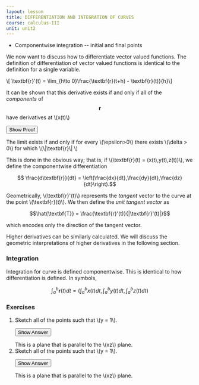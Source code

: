 ```yaml
---
layout: lesson
title: DIFFERENTIATION AND INTEGRATION OF CURVES
course: calculus-III
unit: unit2
---
```


- Componentwise integration -- initial and final points

We now want to discuss how to differentiate vector valued functions. The definition of differentiation of vector valued functions is identical to the definition for a single variable. 

\\[ \textbf{r}'(t) = \lim_{h\to 0}\frac{\textbf{r}(t+h) - \textbf{r}(t)}{h}\\]

It can be shown that this derivative exists if and only if all of the *components* of $$\textbf{r}$$ have derivatives at \\(x(t)\\)

<button onclick="myFunction('answer')" class="answerButton">Show Proof</button>

<div  id="answer" class="answer">
The limit exists if and only if for every \(\epsilon>0\) there exists \(\delta > 0\) for which \(\|\textbf{r}\| \)
</div>


This is done in the obvious way; that is, if \\(\textbf{r}(t) = (x(t),y(t),z(t))\\), we define the componentwise differentiation

$$ \frac{d\textbf{r}}{dt} = \left(\frac{dx}{dt},\frac{dy}{dt},\frac{dz}{dt}\right).$$

Geometrically, \\(\textbf{r}'(t)\\) represents the *tangent* vector to the curve at the point \\(\textbf{r}(t)\\). We then define the *unit tangent vector* as 

$$\hat{\textbf{T}} = \frac{\textbf{r}'(t)}{|\textbf{r}'(t)|}$$

which encodes only the direction of the tangent vector. 

Higher derivatives can be similarly calculated. We will discuss the geometric interpretations of higher derivatives in the following section.

### Integration
Integration for curve is defined componentwise. This is identical to how differentiation is defined. In symbols, 

$$\int_a^b \textbf{r}(t) dt = \left(\int_a^b x(t) dt, \int_a^b y(t) dt,\int_a^b z(t) dt\right)$$


### Exercises

<ol>
<li> <div> Sketch all of the points such that \(y = 1\). </div>

<button onclick="myFunction('answer2')" class="answerButton">Show Answer</button>
<div  id="answer2" class="answer">
This is a plane that is parallel to the \(xz\) plane. 
</div> </li>
<li> <div> Sketch all of the points such that \(y = 1\). </div>

<button onclick="myFunction('answer2')" class="answerButton">Show Answer</button>
<div  id="answer2" class="answer">
This is a plane that is parallel to the \(xz\) plane. 
</div> </li>
</ol>